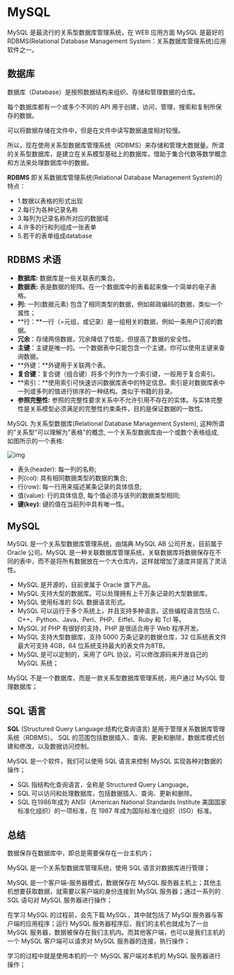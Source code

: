 # MySQL

MySQL 是最流行的关系型数据库管理系统，在 WEB 应用方面 MySQL 是最好的 RDBMS(Relational Database Management System：关系数据库管理系统)应用软件之一。



## 数据库

数据库（Database）是按照数据结构来组织、存储和管理数据的仓库。

每个数据库都有一个或多个不同的 API 用于创建，访问，管理，搜索和复制所保存的数据。

可以将数据存储在文件中，但是在文件中读写数据速度相对较慢。

所以，现在使用关系型数据库管理系统（RDBMS）来存储和管理大数据量。所谓的关系型数据库，是建立在关系模型基础上的数据库，借助于集合代数等数学概念和方法来处理数据库中的数据。

**RDBMS** 即关系数据库管理系统(Relational Database Management System)的特点：

- 1.数据以表格的形式出现
- 2.每行为各种记录名称
- 3.每列为记录名称所对应的数据域
- 4.许多的行和列组成一张表单
- 5.若干的表单组成database



## RDBMS 术语

- **数据库:** 数据库是一些关联表的集合。
- **数据表:** 表是数据的矩阵。在一个数据库中的表看起来像一个简单的电子表格。
- **列:** 一列(数据元素) 包含了相同类型的数据，例如邮政编码的数据，类似一个属性；
- **行：**一行（=元组，或记录）是一组相关的数据，例如一条用户订阅的数据。
- **冗余**：存储两倍数据，冗余降低了性能，但提高了数据的安全性。
- **主键**：主键是唯一的。一个数据表中只能包含一个主键。你可以使用主键来查询数据。
- **外键：**外键用于关联两个表。
- **复合键**：复合键（组合键）将多个列作为一个索引键，一般用于复合索引。
- **索引：**使用索引可快速访问数据库表中的特定信息。索引是对数据库表中一列或多列的值进行排序的一种结构。类似于书籍的目录。
- **参照完整性:** 参照的完整性要求关系中不允许引用不存在的实体。与实体完整性是关系模型必须满足的完整性约束条件，目的是保证数据的一致性。

MySQL 为关系型数据库(Relational Database Management System), 这种所谓的"关系型"可以理解为"表格"的概念, 一个关系型数据库由一个或数个表格组成, 如图所示的一个表格:

![img](https://www.runoob.com/wp-content/uploads/2014/03/0921_1.jpg)

- 表头(header): 每一列的名称;
- 列(col): 具有相同数据类型的数据的集合;
- 行(row): 每一行用来描述某条记录的具体信息;
- 值(value): 行的具体信息, 每个值必须与该列的数据类型相同;
- **键(key)**: 键的值在当前列中具有唯一性。



## MySQL

MySQL 是一个关系型数据库管理系统，由瑞典 MySQL AB 公司开发，目前属于 Oracle 公司。MySQL 是一种关联数据库管理系统，关联数据库将数据保存在不同的表中，而不是将所有数据放在一个大仓库内，这样就增加了速度并提高了灵活性。

- MySQL 是开源的，目前隶属于 Oracle 旗下产品。
- MySQL 支持大型的数据库。可以处理拥有上千万条记录的大型数据库。
- MySQL 使用标准的 SQL 数据语言形式。
- MySQL 可以运行于多个系统上，并且支持多种语言。这些编程语言包括 C、C++、Python、Java、Perl、PHP、Eiffel、Ruby 和 Tcl 等。
- MySQL 对 PHP 有很好的支持，PHP 是很适合用于 Web 程序开发。
- MySQL 支持大型数据库，支持 5000 万条记录的数据仓库，32 位系统表文件最大可支持 4GB，64 位系统支持最大的表文件为8TB。
- MySQL 是可以定制的，采用了 GPL 协议，可以修改源码来开发自己的 MySQL 系统；

MySQL 不是一个数据库，而是一款关系型数据库管理系统，用户通过 MySQL 管理数据库；



## SQL 语言

**SQL** (Structured Query Language:结构化查询语言) 是用于管理关系数据库管理系统（RDBMS）。 SQL 的范围包括数据插入、查询、更新和删除，数据库模式创建和修改，以及数据访问控制。

MySQL 是一个软件，我们可以使用 SQL 语言来控制 MySQL 实现各种对数据的操作；

- SQL 指结构化查询语言，全称是 Structured Query Language。
- SQL 可以访问和处理数据库，包括数据插入、查询、更新和删除。
- SQL 在1986年成为 ANSI（American National Standards Institute 美国国家标准化组织）的一项标准，在 1987 年成为国际标准化组织（ISO）标准。



## 总结

数据保存在数据库中，即总是需要保存在一台主机内；

MySQL 是一个关系型数据库管理系统，使用 SQL 语言对数据库进行管理；

MySQL 是一个客户端-服务器模式，数据保存在 MySQL 服务器主机上；其他主机想要获取数据，就需要以客户端的身份连接到 MySQL 服务器；通过一系列的 SQL 语句对 MySQL 服务器进行操作；

在学习 MySQL 的过程前，会先下载 MySQL，其中就包括了 MySQl 服务器与客户端的应用程序；运行 MySQL 服务器程序后，我们的主机也就成为了一台 MySQL 服务器，数据被保存在我们主机内。而其他客户端，也可以是我们主机的一个 MySQL 客户端可以请求对 MySQL 服务器的连接，执行操作；

学习的过程中就是使用本机的一个 MySQL 客户端对本机的 MySQL 服务器进行操作；
